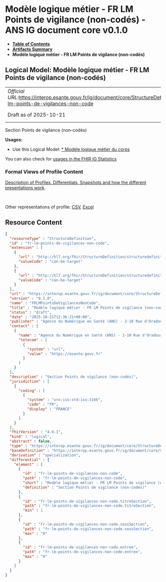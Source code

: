 # Modèle logique métier - FR LM Points de vigilance (non-codés) - ANS IG document core v0.1.0

* [**Table of Contents**](toc.md)
* [**Artifacts Summary**](artifacts.md)
* **Modèle logique métier - FR LM Points de vigilance (non-codés)**

## Logical Model: Modèle logique métier - FR LM Points de vigilance (non-codés) 

| | |
| :--- | :--- |
| *Official URL*:https://interop.esante.gouv.fr/ig/document/core/StructureDefinition/fr-lm-points-de-vigilances-non-code | *Version*:0.1.0 |
| Draft as of 2025-10-21 | *Computable Name*:FRLMPointsDeVigilancesNonCode |

 
Section Points de vigilance (non-codés) 

**Usages:**

* Use this Logical Model: [* Modèle logique métier du corps](StructureDefinition-fr-lm-corps-document.md)

You can also check for [usages in the FHIR IG Statistics](https://packages2.fhir.org/xig/ans.document.fr.core|current/StructureDefinition/fr-lm-points-de-vigilances-non-code)

### Formal Views of Profile Content

 [Description of Profiles, Differentials, Snapshots and how the different presentations work](http://build.fhir.org/ig/FHIR/ig-guidance/readingIgs.html#structure-definitions). 

 

Other representations of profile: [CSV](StructureDefinition-fr-lm-points-de-vigilances-non-code.csv), [Excel](StructureDefinition-fr-lm-points-de-vigilances-non-code.xlsx) 



## Resource Content

```json
{
  "resourceType" : "StructureDefinition",
  "id" : "fr-lm-points-de-vigilances-non-code",
  "extension" : [
    {
      "url" : "http://hl7.org/fhir/StructureDefinition/structuredefinition-type-characteristics",
      "valueCode" : "can-be-target"
    },
    {
      "url" : "http://hl7.org/fhir/StructureDefinition/structuredefinition-type-characteristics",
      "valueCode" : "can-be-target"
    }
  ],
  "url" : "https://interop.esante.gouv.fr/ig/document/core/StructureDefinition/fr-lm-points-de-vigilances-non-code",
  "version" : "0.1.0",
  "name" : "FRLMPointsDeVigilancesNonCode",
  "title" : "Modèle logique métier - FR LM Points de vigilance (non-codés)",
  "status" : "draft",
  "date" : "2025-10-21T12:36:21+00:00",
  "publisher" : "Agence du Numérique en Santé (ANS) - 2-10 Rue d'Oradour-sur-Glane, 75015 Paris",
  "contact" : [
    {
      "name" : "Agence du Numérique en Santé (ANS) - 2-10 Rue d'Oradour-sur-Glane, 75015 Paris",
      "telecom" : [
        {
          "system" : "url",
          "value" : "https://esante.gouv.fr"
        }
      ]
    }
  ],
  "description" : "Section Points de vigilance (non-codés)",
  "jurisdiction" : [
    {
      "coding" : [
        {
          "system" : "urn:iso:std:iso:3166",
          "code" : "FR",
          "display" : "FRANCE"
        }
      ]
    }
  ],
  "fhirVersion" : "4.0.1",
  "kind" : "logical",
  "abstract" : false,
  "type" : "https://interop.esante.gouv.fr/ig/document/core/StructureDefinition/fr-lm-points-de-vigilances-non-code",
  "baseDefinition" : "https://interop.esante.gouv.fr/ig/document/core/StructureDefinition/fr-lm-section",
  "derivation" : "specialization",
  "differential" : {
    "element" : [
      {
        "id" : "fr-lm-points-de-vigilances-non-code",
        "path" : "fr-lm-points-de-vigilances-non-code",
        "short" : "Modèle logique métier - FR LM Points de vigilance (non-codés)",
        "definition" : "Section Points de vigilance (non-codés)"
      },
      {
        "id" : "fr-lm-points-de-vigilances-non-code.titreSection",
        "path" : "fr-lm-points-de-vigilances-non-code.titreSection",
        "min" : 1
      },
      {
        "id" : "fr-lm-points-de-vigilances-non-code.sousSection",
        "path" : "fr-lm-points-de-vigilances-non-code.sousSection",
        "max" : "0"
      },
      {
        "id" : "fr-lm-points-de-vigilances-non-code.entree",
        "path" : "fr-lm-points-de-vigilances-non-code.entree",
        "max" : "0"
      }
    ]
  }
}

```
